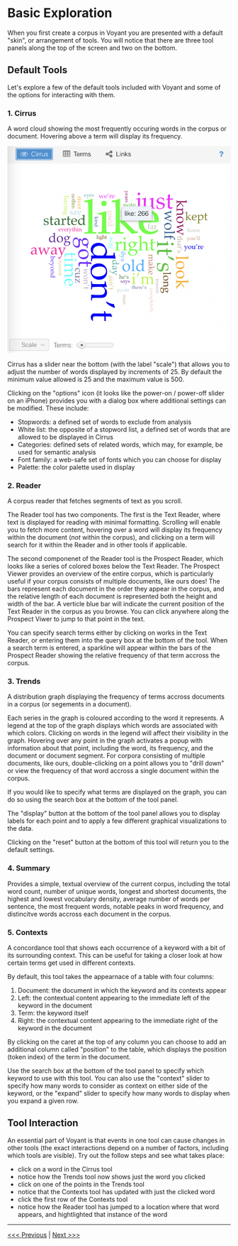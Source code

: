 # Basic Exploration

When you first create a corpus in Voyant you are presented with a default "skin", or arrangement of tools.  You will notice that there are three tool panels along the top of the screen and two on the bottom. 

## Default Tools

Let's explore a few of the default tools included with Voyant and some of the options for interacting with them.

### 1. Cirrus

A word cloud showing the most frequently occuring words in the corpus or document. Hovering above a term will display its frequency.

![Screenshot of the Cirrus tool](/assets/Voyant-Cirrus-Hover.png)

Cirrus has a slider near the bottom (with the label "scale") that allows you to adjust the number of words displayed by increments of 25. By default the minimum value allowed is 25 and the maximum value is 500.

Clicking on the "options" icon (it looks like the power-on / power-off slider on an iPhone) provides you with a dialog box where additional settings can be modified. These include:

- Stopwords: a defined set of words to exclude from analysis
- White list: the opposite of a stopword list, a defined set of words that are allowed to be displayed in Cirrus
- Categories: defined sets of related words, which may, for example, be used for semantic analysis
- Font family: a web-safe set of fonts which you can choose for display
- Palette: the color palette used in display

### 2. Reader

A corpus reader that fetches segments of text as you scroll.  

The Reader tool has two components.  The first is the Text Reader, where text is displayed for reading with minimal formatting. Scrolling will enable you to fetch more content, hovering over a word will display its frequency within the document (*not* within the corpus), and clicking on a term will search for it within the Reader and in other tools if applicable. 

The second componenet of the Reader tool is the Prospect Reader, which looks like a series of colored boxes below the Text Reader. The Prospect Viewer provides an overview of the entire corpus, which is particularly useful if your corpus consists of multiple documents, like ours does!  The bars represent each document in the order they appear in the corpus, and the relative length of each document is represented both the height and width of the bar. A verticle blue bar will indicate the current position of the Text Reader in the corpus as you browse. You can click anywhere along the Prospect Viwer to jump to that point in the text.

You can specify search terms either by clicking on works in the Text Reader, or entering them into the query box at the bottom of the tool. When a search term is entered, a sparkline will appear within the bars of the Prospect Reader showing the relative frequency of that term accross the corpus. 

### 3. Trends

A distribution graph displaying the frequency of terms accross documents in a corpus (or segements in a document). 

Each series in the graph is coloured according to the word it represents. A legend at the top of the graph displays which words are associated with which colors. Clicking on words in the legend will affect their visibility in the graph. Hovering over any point in the graph activates a popup with information about that point, including the word, its frequency, and the document or document segment. For corpora consisting of multiple documents, like ours, double-clicking on a point allows you to "drill down" or view the frequency of that word accross a single document within the corpus.

If you would like to specify what terms are displayed on the graph, you can do so using the search box at the bottom of the tool panel.

The "display" button at the bottom of the tool panel allows you to display labels for each point and to apply a few different graphical visualizations to the data.

Clicking on the "reset" button at the bottom of this tool will return you to the default settings.

### 4. Summary

Provides a simple, textual overview of the current corpus, including the total word count, number of unique words, longest and shortest documents, the highest and lowest vocabulary density, average number of words per sentence, the most frequent words, notable peaks in word frequency, and distincitve words accross each document in the corpus. 

### 5. Contexts

A concordance tool that shows each occurrence of a keyword with a bit of its surrounding context. This can be useful for taking a closer look at how certain terms get used in different contexts. 

By default, this tool takes the appearnace of a table with four columns:

1. Document: the document in which the keyword and its contexts appear
2. Left: the contextual content appearing to the immediate left of the keyword in the document
3. Term: the keyword itself
4. Right: the contextual content appearing to the immediate right of the keyword in the document

By clicking on the caret at the top of any column you can choose to add an additional column called "position" to the table, which displays the position (token index) of the term in the document.

Use the search box at the bottom of the tool panel to specify which keyword to use with this tool. You can also use the "context" slider to specify how many words to consider as context on either side of the keyword, or the "expand" slider to specify how many words to display when you expand a given row. 

## Tool Interaction

An essential part of Voyant is that events in one tool can cause changes in other tools (the exact interactions depend on a number of factors, including which tools are visible). Try out the follow steps and see what takes place:

- click on a word in the Cirrus tool
- notice how the Trends tool now shows just the word you clicked
- click on one of the points in the Trends tool
- notice that the Contexts tool has updated with just the clicked word
- click the first row of the Contexts tool
- notice how the Reader tool has jumped to a location where that word appears, and hightlighted that instance of the word

---

[<<< Previous](3-corpus.md) | [Next >>>](5-advanced.md)

